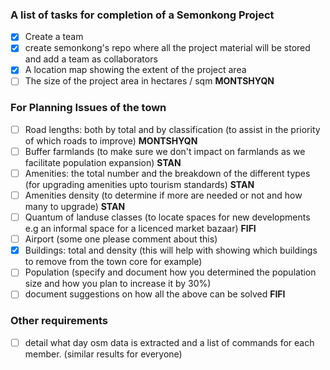 
### A list of tasks for completion of a Semonkong Project

- [x] Create a team 
- [x] create semonkong's repo where all the project material will be stored and add a team as collaborators
- [x] A location map showing the extent of the project area
- [ ] The size of the project area in hectares / sqm **MONTSHYQN**

###  For Planning Issues of the town

- [ ] Road  lengths: both by total and by classification (to assist in the priority of which roads to improve) **MONTSHYQN**
- [ ] Buffer farmlands (to make sure we don't impact on farmlands as we facilitate population expansion) **STAN**
- [ ] Amenities: the total number and the breakdown of the different types (for upgrading amenities upto tourism standards) **STAN**
- [ ] Amenities density (to determine if more are needed or not and how many to upgrade) **STAN**
- [ ] Quantum of landuse classes (to locate spaces for new developments e.g an informal space for a licenced market bazaar) **FIFI**
- [ ] Airport (some one please comment about this)
- [x] Buildings: total and density (this will help with showing which buildings to remove from the town core for example)
- [ ] Population (specify and document how you determined the population size and how you plan to increase it by 30%)
- [ ] document suggestions on how all the above can be solved **FIFI**

### Other requirements
- [ ] detail what day osm data is extracted and a list of commands for each member. (similar results for everyone)

